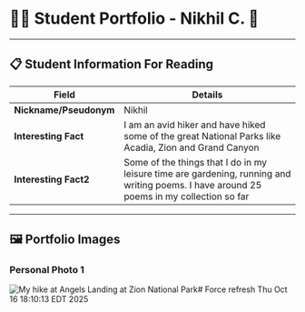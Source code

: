 # 👨‍🎓 Student Portfolio - Nikhil C. 🚴

---

## 📋 Student Information For Reading

| **Field** | **Details** |
|-----------|-------------|
| **Nickname/Pseudonym** | Nikhil |
| **Interesting Fact** | I am an avid hiker and have hiked some of the great National Parks like Acadia, Zion and Grand Canyon  |
| **Interesting Fact2** | Some of the things that I do in my leisure time are gardening, running and writing poems. I have around 25 poems in my collection so far |

---

## 🖼️ Portfolio Images

### Personal Photo 1

![My hike at Angels Landing at Zion National Park](./hiking_photo.png)# Force refresh Thu Oct 16 18:10:13 EDT 2025
